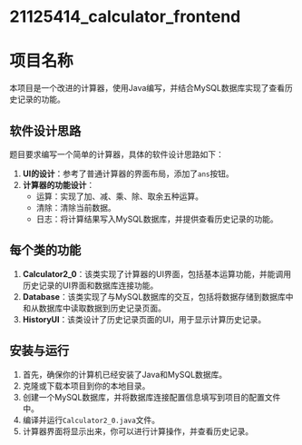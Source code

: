 # 21125414_calculator_frontend

# 项目名称

本项目是一个改进的计算器，使用Java编写，并结合MySQL数据库实现了查看历史记录的功能。

## 软件设计思路

题目要求编写一个简单的计算器，具体的软件设计思路如下：

1. **UI的设计**：参考了普通计算器的界面布局，添加了`ans`按钮。
2. **计算器的功能设计**：
    - 运算：实现了加、减、乘、除、取余五种运算。
    - 清除：清除当前数据。
    - 日志：将计算结果写入MySQL数据库，并提供查看历史记录的功能。

## 每个类的功能

1. **Calculator2_0**：该类实现了计算器的UI界面，包括基本运算功能，并能调用历史记录的UI界面和数据库连接功能。
2. **Database**：该类实现了与MySQL数据库的交互，包括将数据存储到数据库中和从数据库中读取数据到历史记录页面。
3. **HistoryUI**：该类设计了历史记录页面的UI，用于显示计算历史记录。

## 安装与运行

1. 首先，确保你的计算机已经安装了Java和MySQL数据库。
2. 克隆或下载本项目到你的本地目录。
3. 创建一个MySQL数据库，并将数据库连接配置信息填写到项目的配置文件中。
4. 编译并运行`Calculator2_0.java`文件。
5. 计算器界面将显示出来，你可以进行计算操作，并查看历史记录。
